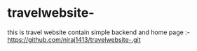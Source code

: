 # travelwebsite-
this is travel website contain simple backend and home page  :-   https://github.com/niraj1413/travelwebsite-.git
